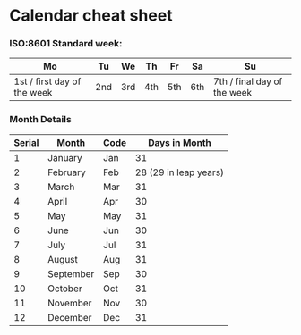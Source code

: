 # Calendar cheat sheet

### ISO:8601 Standard week:

| **Mo**                      | **Tu** | **We** | **Th** | **Fr** | **Sa** | **Su**                      |
| --------------------------- | ------ | ------ | ------ | ------ | ------ | --------------------------- |
| 1st / first day of the week | 2nd    | 3rd    | 4th    | 5th    | 6th    | 7th / final day of the week |



### Month Details

| Serial | Month     | Code | Days in Month         |
| ------ | --------- | ---- | --------------------- |
| 1      | January   | Jan  | 31                    |
| 2      | February  | Feb  | 28 (29 in leap years) |
| 3      | March     | Mar  | 31                    |
| 4      | April     | Apr  | 30                    |
| 5      | May       | May  | 31                    |
| 6      | June      | Jun  | 30                    |
| 7      | July      | Jul  | 31                    |
| 8      | August    | Aug  | 31                    |
| 9      | September | Sep  | 30                    |
| 10     | October   | Oct  | 31                    |
| 11     | November  | Nov  | 30                    |
| 12     | December  | Dec  | 31                    |

